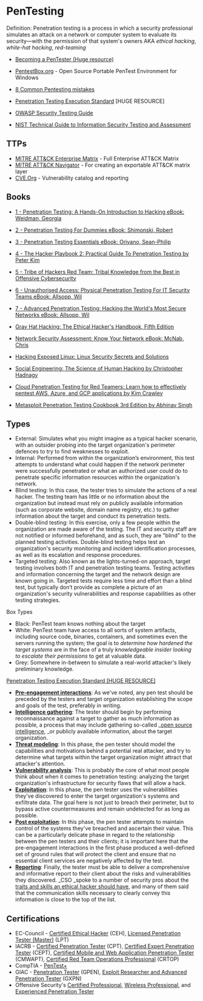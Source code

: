 # PenTesting

Definition: Penetration testing is a process in which a security professional simulates an attack on a network or computer system to evaluate its security—with the permission of that system's owners AKA _ethical hacking_, _white-hat hacking_, _red-teaming_

* [Becoming a PenTester (Huge resource)](https://jhalon.github.io/becoming-a-pentester/)
* [PentestBox.org](https://pentestbox.org/) - Open Source Portable PenTest Environment for Windows
* [8 Common Pentesting mistakes](https://www.csoonline.com/article/3487557/8-common-pen-testing-mistakes-and-how-to-avoid-them.html)


* [Penetration Testing Execution Standard](http://www.pentest-standard.org/index.php/Main_Page) [HUGE RESOURCE]
* [OWASP Security Testing Guide](https://owasp.org/www-project-web-security-testing-guide/assets/archive/OWASP_Testing_Guide_v4.pdf)
* [NIST Technical Guide to Information Security Testing and Assessment](https://csrc.nist.gov/publications/detail/sp/800-115/final)

## TTPs
* [MITRE ATT&CK Enterprise Matrix](https://attack.mitre.org/matrices/enterprise/) - Full Enterprise ATT&CK Matrix
* [MITRE ATT&CK Navigator](https://mitre-attack.github.io/attack-navigator/) - For creating an exportable ATT&CK matrix layer
* [CVE.Org](https://www.cve.org/) - Vulnerability catalog and reporting

## Books
* [1 - Penetration Testing: A Hands-On Introduction to Hacking eBook: Weidman, Georgia](https://www.amazon.com.au/Penetration-Testing-Hands-Introduction-Hacking-ebook/dp/B00KME7GN8/)
* [2 - Penetration Testing For Dummies eBook: Shimonski, Robert](https://www.amazon.com.au/Penetration-Testing-Dummies-Computer-Tech-ebook/dp/B086Q84WG1/)
* [3 - Penetration Testing Essentials eBook: Oriyano, Sean-Philip](https://www.amazon.com.au/Penetration-Testing-Essentials-Sean-Philip-Oriyano-ebook/dp/B01N0EDWZ3)
* [4 - The Hacker Playbook 2: Practical Guide To Penetration Testing by Peter Kim](https://www.amazon.com.au/Hacker-Playbook-Practical-Penetration-2015-06-20/dp/B017LCM13S)
* [5 - Tribe of Hackers Red Team: Tribal Knowledge from the Best in Offensive Cybersecurity](https://www.amazon.com.au/Tribe-Hackers-Red-Team-Cybersecurity-ebook/dp/B07VWHCQMR/)
* [6 - Unauthorised Access: Physical Penetration Testing For IT Security Teams eBook: Allsopp, Wil](https://www.amazon.com.au/Unauthorised-Access-Physical-Penetration-Security-ebook/dp/B005DIAPKE/)
* [7 - Advanced Penetration Testing: Hacking the World's Most Secure Networks eBook: Allsopp, Wil](https://www.amazon.com.au/Advanced-Penetration-Testing-Hacking-Networks-ebook/dp/B06XCKTKK8/)

* [Gray Hat Hacking: The Ethical Hacker's Handbook, Fifth Edition](https://www.amazon.com.au/Gray-Hat-Hacking-Ethical-Handbook-ebook/dp/B07D3J9J4H/)
* [Network Security Assessment: Know Your Network eBook: McNab, Chris](https://www.amazon.com.au/Network-Security-Assessment-Know-Your-ebook/dp/B01N6E0BG2)
* [Hacking Exposed Linux: Linux Security Secrets and Solutions](https://www.amazon.com.au/Hacking-Exposed-Linux-Security-Solutions-ebook/dp/B0013TRRVC)
*  [Social Engineering: The Science of Human Hacking by Christopher Hadnagy](https://www.amazon.com.au/Social-Engineering-Science-Human-Hacking-ebook/dp/B07F24YV2M)
*  [Cloud Penetration Testing for Red Teamers: Learn how to effectively pentest AWS, Azure, and GCP applications by Kim Crawley](https://www.amazon.com.au/dp/B0C9D6M6DC)
*  [Metasploit Penetration Testing Cookbook 3rd Edition by Abhinav Singh](https://www.amazon.com.au/dp/B078Y7ZF7Q)
## Types
* External: Simulates what you might imagine as a typical hacker scenario, with an outsider probing into the target organization's perimeter defences to try to find weaknesses to exploit.
* Internal: Performed from within the organization’s environment, this test attempts to understand what could happen if the network perimeter were successfully penetrated or what an authorized user could do to penetrate specific information resources within the organization's network.
* Blind testing: In this case, the tester tries to simulate the actions of a real hacker. The testing team has little or no information about the organization but instead must rely on publicly available information (such as corporate website, domain name registry, etc.) to gather information about the target and conduct its penetration tests.
* Double-blind testing: In this exercise, only a few people within the organization are made aware of the testing. The IT and security staff are not notified or informed beforehand, and as such, they are "blind" to the planned testing activities. Double-blind testing helps test an organization's security monitoring and incident identification processes, as well as its escalation and response procedures.
* Targeted testing: Also known as the lights-turned-on approach, target testing involves both IT and penetration testing teams. Testing activities and information concerning the target and the network design are known going in. Targeted tests require less time and effort than a blind test, but typically don’t provide as complete a picture of an organization's security vulnerabilities and response capabilities as other testing strategies.

Box Types

* Black: PenTest team knows nothing about the target 
* White: PenTest team have access to all sorts of system artifacts, including source code, binaries, containers, and sometimes even the servers running the system; the goal is to _determine how hardened the target systems_ are in the face of a truly _knowledgeable insider looking to escalate their permissions_ to get at valuable data.
* Grey: Somewhere in-between to simulate a real-world attacker's likely preliminary knowledge.

[Penetration Testing Execution Standard [HUGE RESOURCE]](http://www.pentest-standard.org/index.php/Main_Page)

* **[Pre-engagement interactions](http://www.pentest-standard.org/index.php/Pre-engagement)**: As we've noted, any pen test should be preceded by the testers and target organization establishing the scope and goals of the test, preferably in writing.
* **[Intelligence gathering](http://www.pentest-standard.org/index.php/Intelligence_Gathering)**: The tester should begin by performing reconnaissance against a target to gather as much information as possible, a process that may include gathering so-called _[open source intelligence](https://www.csoonline.com/article/3445357/what-is-osint-top-open-source-intelligence-tools.html), _or publicly available information, about the target organization.
* **[Threat modeling](http://www.pentest-standard.org/index.php/Threat_Modeling)**: In this phase, the pen tester should model the capabilities and motivations behind a potential real attacker, and try to determine what targets within the target organization might attract that attacker's attention.
* **[Vulnerability analysis](http://www.pentest-standard.org/index.php/Vulnerability_Analysis)**: This is probably the core of what most people think about when it comes to penetration testing: analyzing the target organization's infrastructure for security flaws that will allow a hack.
* **[Exploitation](http://www.pentest-standard.org/index.php/Exploitation)**: In this phase, the pen tester uses the vulnerabilities they've discovered to enter the target organization's systems and exfiltrate data. The goal here is not just to breach their perimeter, but to bypass active countermeasures and remain undetected for as long as possible.
* **[Post exploitation](http://www.pentest-standard.org/index.php/Post_Exploitation)**: In this phase, the pen tester attempts to maintain control of the systems they've breached and ascertain their value. This can be a particularly delicate phase in regard to the relationship between the pen testers and their clients; it is important here that the pre-engagement interactions in the first phase produced a well-defined set of ground rules that will protect the client and ensure that no essential client services are negatively affected by the test.
* **[Reporting](http://www.pentest-standard.org/index.php/Reporting)**: Finally, the tester must be able to deliver a comprehensive and informative report to their client about the risks and vulnerabilities they discovered. _CSO _spoke to a number of security pros about the [traits and skills an ethical hacker should have](https://www.csoonline.com/article/3637732/10-essential-skills-and-traits-of-ethical-hackers.html), and many of them said that the communication skills necessary to clearly convey this information is close to the top of the list.

## Certifications

* EC-Council - [Certified Ethical Hacker](https://www.eccouncil.org/programs/certified-ethical-hacker-ceh/) (CEH), [Licensed Penetration Tester (Master)](https://www.eccouncil.org/programs/licensed-penetration-tester-lpt-master/) (LPT)
* IACRB - [Certified Penetration Tester](https://www.iacertification.org/cpt_certified_penetration_tester.html) (CPT), [Certified Expert Penetration Tester](https://www.iacertification.org/cept_certified_expert_penetration_tester.html) (CEPT), [Certified Mobile and Web Application Penetration Tester](https://www.iacertification.org/cmwapt_certified_moible_and_web_app_penetration_tester.html) (CMWAPT), [Certified Red Team Operations Professional](https://www.iacertification.org/crtop_certified_red_team_operations_professional.html) (CRTOP)
* CompTIA - [PenTest+](https://www.comptia.org/certifications/pentest)
* GIAC - [Penetration Tester](https://www.giac.org/certifications/penetration-tester-gpen/) (GPEN), [Exploit Researcher and Advanced Penetration Tester](https://www.giac.org/certifications/exploit-researcher-advanced-penetration-tester-gxpn/) (GXPN)
* Offensive Security's [Certified Professional](https://www.offensive-security.com/pwk-oscp/), [Wireless Professional](https://www.offensive-security.com/wifu-oswp/), and [Experienced Penetration Tester](https://www.offensive-security.com/courses-and-certifications/)
